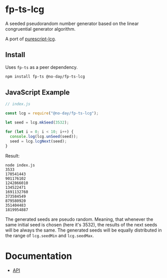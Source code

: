 # fp-ts-lcg

A seeded pseudorandom number generator based on the linear congruential generator algorithm.

A port of [purescript-lcg](https://github.com/purescript/purescript-lcg).

## Install

Uses `fp-ts` as a peer dependency.

```bash
npm install fp-ts @no-day/fp-ts-lcg
```

## JavaScript Example

```js
// index.js

const lcg = require("@no-day/fp-ts-lcg");

let seed = lcg.mkSeed(3532);

for (let i = 0; i < 10; i++) {
  console.log(lcg.unSeed(seed));
  seed = lcg.lcgNext(seed);
}
```

Result:

```
node index.js
3533
170541443
901176102
1242866010
134522471
1691132760
373584549
879580920
351404483
1819954887
```

The generated seeds are pseudo random. Meaning, that whenever the same initial seed is chosen (here it's 3532), the results of the next seeds will be always the same. The generated seeds will be equally distributed in the range of `lcg.seedMin` and `lcg.seedMax`.

# Documentation

- [API](https://no-day.github.io/fp-ts-lcg/modules/index.ts.html)
